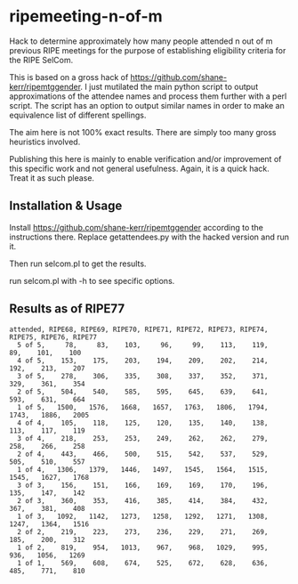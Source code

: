 # ripemeeting-n-of-m
Hack to determine approximately how many people attended n out of m previous RIPE meetings for the purpose of establishing eligibility criteria for the RIPE SelCom.

This is based on a gross hack of https://github.com/shane-kerr/ripemtggender. I just mutilated the main python script to output approximations of the attendee names and process them further with a perl script. The script has an option to output similar names in order to make an equivalence list of different spellings. 

The aim here is not 100% exact results. There are simply too many gross heuristics involved.

Publishing this here is mainly to enable verification and/or improvement of this specific work and not general usefulness.
Again, it is a quick hack. Treat it as such please.


## Installation & Usage

Install https://github.com/shane-kerr/ripemtggender according to the instructions there.
Replace getattendees.py with the hacked version and run it.

Then run selcom.pl to get the results.

run selcom.pl with -h to see specific options.

## Results as of RIPE77

```
attended, RIPE68, RIPE69, RIPE70, RIPE71, RIPE72, RIPE73, RIPE74, RIPE75, RIPE76, RIPE77
  5 of 5,     78,     83,    103,     96,     99,    113,    119,     89,    101,    100
  4 of 5,    153,    175,    203,    194,    209,    202,    214,    192,    213,    207
  3 of 5,    278,    306,    335,    308,    337,    352,    371,    329,    361,    354
  2 of 5,    504,    540,    585,    595,    645,    639,    641,    593,    631,    664
  1 of 5,   1500,   1576,   1668,   1657,   1763,   1806,   1794,   1743,   1886,   2005
  4 of 4,    105,    118,    125,    120,    135,    140,    138,    113,    117,    119
  3 of 4,    218,    253,    253,    249,    262,    262,    279,    258,    266,    258
  2 of 4,    443,    466,    500,    515,    542,    537,    529,    505,    510,    557
  1 of 4,   1306,   1379,   1446,   1497,   1545,   1564,   1515,   1545,   1627,   1768
  3 of 3,    156,    151,    166,    169,    169,    170,    196,    135,    147,    142
  2 of 3,    360,    353,    416,    385,    414,    384,    432,    367,    381,    408
  1 of 3,   1092,   1142,   1273,   1258,   1292,   1271,   1308,   1247,   1364,   1516
  2 of 2,    219,    223,    273,    236,    229,    271,    269,    185,    200,    312
  1 of 2,    819,    954,   1013,    967,    968,   1029,    995,    936,   1056,   1269
  1 of 1,    569,    608,    674,    525,    672,    628,    636,    485,    771,    810
```




